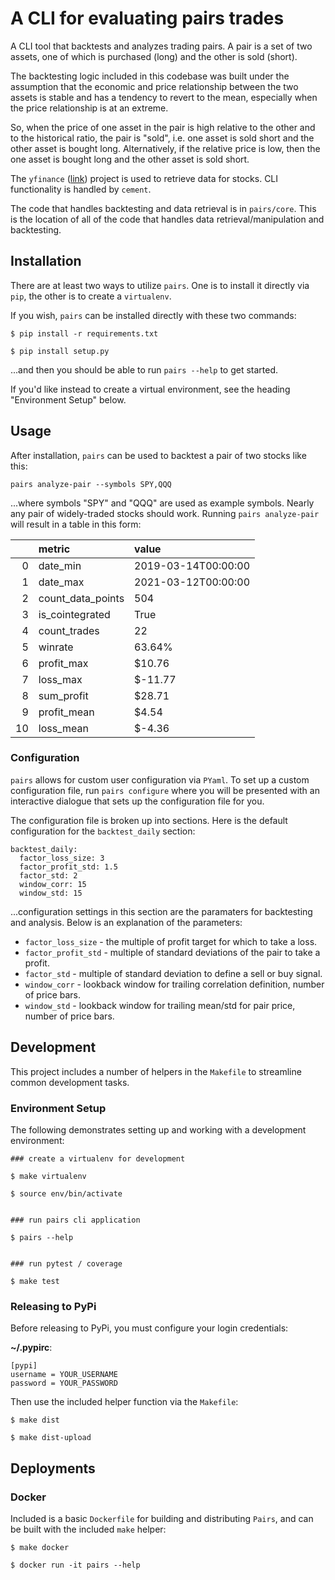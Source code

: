 # A CLI for evaluating pairs trades

A CLI tool that backtests and analyzes trading pairs. A pair is a set of two assets, one of which is
purchased (long) and the other is sold (short). 

The backtesting logic included in this codebase was built under the assumption that the economic and
price relationship between the two assets is stable and has a tendency to revert to the mean,
especially when the price relationship is at an extreme. 

So, when the price of one asset in the pair is high relative to the other and to the historical
ratio, the pair is "sold", i.e. one asset is sold short and the other asset is bought long.
Alternatively, if the relative price is low, then the one asset is bought long and the other asset
is sold short. 

The `yfinance` ([link](https://github.com/ranaroussi/yfinance)) project is used to retrieve data for stocks. CLI functionality is handled by `cement`. 

The code that handles backtesting and data retrieval is in `pairs/core`. This is the location of all of the code that handles data 
retrieval/manipulation and backtesting. 

## Installation

There are at least two ways to utilize `pairs`. One is to install it directly via `pip`, the other
is to create a `virtualenv`.

If you wish, `pairs` can be installed directly with these two commands:

```
$ pip install -r requirements.txt

$ pip install setup.py
```

...and then you should be able to run `pairs --help` to get started. 

If you'd like instead to create a virtual environment, see the heading "Environment Setup" below.

## Usage

After installation, `pairs` can be used to backtest a pair of two stocks like this: 

```
pairs analyze-pair --symbols SPY,QQQ
```

...where symbols "SPY" and "QQQ" are used as example symbols. Nearly any pair of widely-traded
stocks should work. Running `pairs analyze-pair` will result in a table in this form:

|    | metric            | value               |
|---:|:------------------|:--------------------|
|  0 | date_min          | 2019-03-14T00:00:00 |
|  1 | date_max          | 2021-03-12T00:00:00 |
|  2 | count_data_points | 504                 |
|  3 | is_cointegrated   | True                |
|  4 | count_trades      | 22                  |
|  5 | winrate           | 63.64%              |
|  6 | profit_max        | $10.76              |
|  7 | loss_max          | $-11.77             |
|  8 | sum_profit        | $28.71              |
|  9 | profit_mean       | $4.54               |
| 10 | loss_mean         | $-4.36              |

### Configuration 

`pairs` allows for custom user configuration via `PYaml`. To set up a custom configuration file, run
`pairs configure` where you will be presented with an interactive dialogue that sets up the
configuration file for you. 

The configuration file is broken up into sections. Here is the default configuration for the
`backtest_daily` section:

```
backtest_daily:
  factor_loss_size: 3
  factor_profit_std: 1.5
  factor_std: 2
  window_corr: 15
  window_std: 15
```

...configuration settings in this section are the paramaters for backtesting and analysis. Below is
an explanation of the parameters:

* `factor_loss_size` - the multiple of profit target for which to take a loss. 
* `factor_profit_std` - multiple of standard deviations of the pair to take a profit. 
* `factor_std` - multiple of standard deviation to define a sell or buy signal. 
* `window_corr` - lookback window for trailing correlation definition, number of price bars.
* `window_std` - lookback window for trailing mean/std for pair price, number of price bars.

## Development

This project includes a number of helpers in the `Makefile` to streamline common development tasks.

### Environment Setup

The following demonstrates setting up and working with a development environment:

```
### create a virtualenv for development

$ make virtualenv

$ source env/bin/activate


### run pairs cli application

$ pairs --help


### run pytest / coverage

$ make test
```


### Releasing to PyPi

Before releasing to PyPi, you must configure your login credentials:

**~/.pypirc**:

```
[pypi]
username = YOUR_USERNAME
password = YOUR_PASSWORD
```

Then use the included helper function via the `Makefile`:

```
$ make dist

$ make dist-upload
```

## Deployments

### Docker

Included is a basic `Dockerfile` for building and distributing `Pairs`,
and can be built with the included `make` helper:

```
$ make docker

$ docker run -it pairs --help
```
